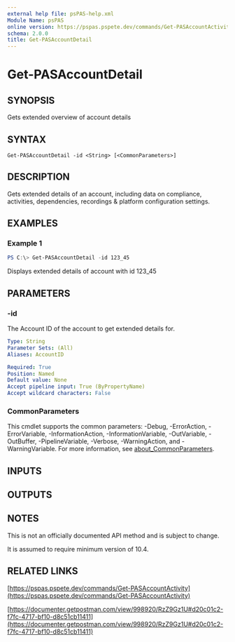 ```yaml
---
external help file: psPAS-help.xml
Module Name: psPAS
online version: https://pspas.pspete.dev/commands/Get-PASAccountActivity
schema: 2.0.0
title: Get-PASAccountDetail
---
```


# Get-PASAccountDetail

## SYNOPSIS

Gets extended overview of account details

## SYNTAX

```
Get-PASAccountDetail -id <String> [<CommonParameters>]
```

## DESCRIPTION
Gets extended details of an account, including data on compliance, activities, dependencies, recordings & platform configuration settings.

## EXAMPLES

### Example 1
```powershell
PS C:\> Get-PASAccountDetail -id 123_45
```

Displays extended details of account with id 123_45

## PARAMETERS

### -id
The Account ID of the account to get extended details for.

```yaml
Type: String
Parameter Sets: (All)
Aliases: AccountID

Required: True
Position: Named
Default value: None
Accept pipeline input: True (ByPropertyName)
Accept wildcard characters: False
```

### CommonParameters
This cmdlet supports the common parameters: -Debug, -ErrorAction, -ErrorVariable, -InformationAction, -InformationVariable, -OutVariable, -OutBuffer, -PipelineVariable, -Verbose, -WarningAction, and -WarningVariable. For more information, see [about_CommonParameters](http://go.microsoft.com/fwlink/?LinkID=113216).

## INPUTS

## OUTPUTS

## NOTES
This is not an officially documented API method and is subject to change.

It is assumed to require minimum version of 10.4.

## RELATED LINKS

[https://pspas.pspete.dev/commands/Get-PASAccountActivity](https://pspas.pspete.dev/commands/Get-PASAccountActivity)

[https://documenter.getpostman.com/view/998920/RzZ9Gz1U#d20c01c2-f7fc-4717-bf10-d8c51cb11411](https://documenter.getpostman.com/view/998920/RzZ9Gz1U#d20c01c2-f7fc-4717-bf10-d8c51cb11411)
